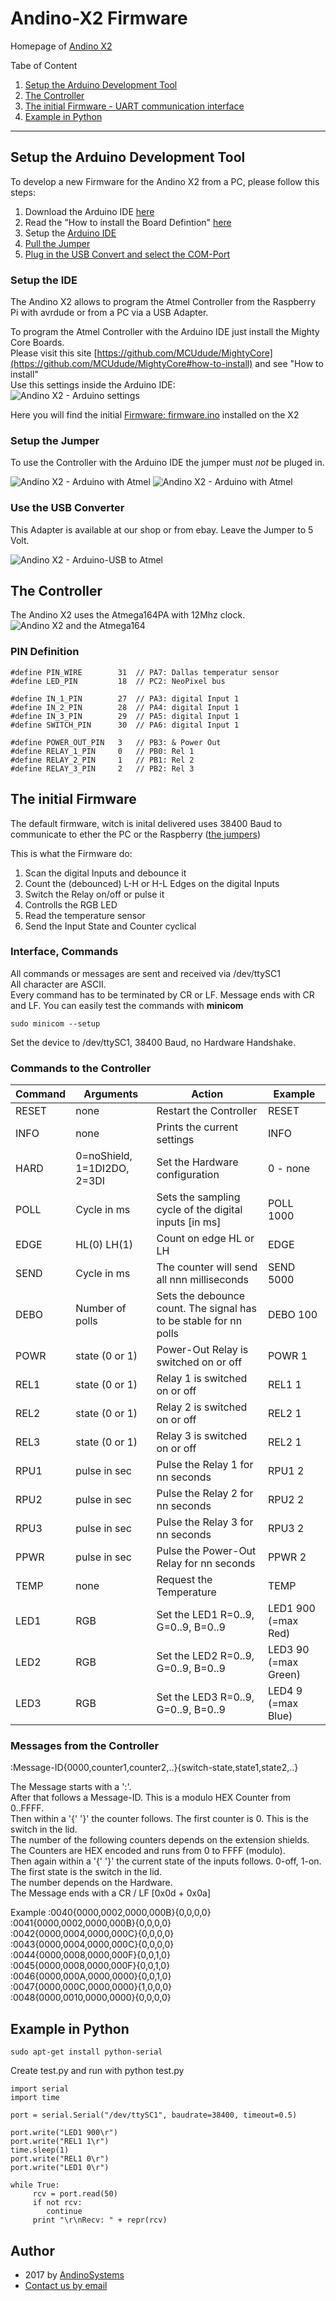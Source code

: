 # Andino-X2 Firmware

Homepage of [Andino X2](https://andino.systems/andino-x2/)

Tabe of Content   
   
1. [Setup the Arduino Development Tool](README.md#setup-the-arduino-development-tool)
2. [The Controller](README.md#the-controller)
3. [The initial Firmware - UART communication interface](README.md#the-initial-firmware)
4. [Example in Python](README.md#example-in-python)

---

## Setup the Arduino Development Tool

To develop a new Firmware for the Andino X2 from a PC, please follow this steps:

1. Download the Arduino IDE [here](https://www.arduino.cc/en/main/software)
2. Read the "How to install the Board Defintion" [here](https://github.com/MCUdude/MightyCore#how-to-install)
3. Setup the [Arduino IDE](README.md#setup-the-ide)
4. [Pull the Jumper](README.md#setup-the-jumper)
5. [Plug in the USB Convert and select the COM-Port](README.md#use-the-usb-converter)

### Setup the IDE

The Andino X2 allows to program the Atmel Controller from the Raspberry Pi with avrdude or from a PC via a USB Adapter.  

To program the Atmel Controller with the Arduino IDE just install the Mighty Core Boards.  
Please visit this site [https://github.com/MCUdude/MightyCore](https://github.com/MCUdude/MightyCore#how-to-install) and see "How to install"  
Use this settings inside the Arduino IDE:  
![Andino X2 - Arduino settings](andino-x2-arduino-ide-settings.png)  


Here you will find the initial [Firmware: firmware.ino](https://github.com/andino-systems/Andino-X2/tree/master/src/firmware/firmware.ino) installed on the X2   


### Setup the Jumper

To use the Controller with the Arduino IDE the jumper must *not* be pluged in.   
   
![Andino X2 - Arduino with Atmel](andino-x2-connection-mode.jpg)
![Andino X2 - Arduino with Atmel](andino-x2-arduino-mode.jpg)

### Use the USB Converter
This Adapter is available at our shop or from ebay. Leave the Jumper to 5 Volt.
  
![Andino X2 - Arduino-USB to Atmel](andino-x2-arduino-connector.jpg)


## The Controller

The Andino X2 uses the Atmega164PA with 12Mhz clock.
![Andino X2 and the Atmega164](ATMega164.png)

### PIN Definition

    #define PIN_WIRE  		31  // PA7: Dallas temperatur sensor
    #define LED_PIN   		18  // PC2: NeoPixel bus
    
    #define IN_1_PIN   		27	// PA3: digital Input 1
    #define IN_2_PIN   		28	// PA4: digital Input 1
    #define IN_3_PIN   		29	// PA5: digital Input 1
    #define SWITCH_PIN 		30	// PA6: digital Input 1
    
    #define POWER_OUT_PIN   3	// PB3: & Power Out
    #define RELAY_1_PIN 	0	// PB0: Rel 1
    #define RELAY_2_PIN 	1	// PB1: Rel 2
    #define RELAY_3_PIN 	2	// PB2: Rel 3
    
    

## The initial Firmware

The default firmware, witch is inital delivered uses 38400 Baud to communicate to ether the PC or the Raspberry ([the jumpers](README.md#setup-the-jumper))  

This is what the Firmware do:
   
1. Scan the digital Inputs and debounce it
2. Count the (debounced) L-H or H-L Edges on the digital Inputs
3. Switch the Relay on/off or pulse it
4. Controlls the RGB LED
5. Read the temperature sensor
6. Send the Input State and Counter cyclical


### Interface, Commands

All commands or messages are sent and received via  /dev/ttySC1  
All character are ASCII.    
Every command has to be terminated by CR or LF. Message ends with CR and LF.
You can easily test the commands with **minicom**  

    sudo minicom --setup

Set the device to /dev/ttySC1, 38400 Baud, no Hardware Handshake.

### Commands to the Controller
**Command** | Arguments | Action | Example 
--- | --- | --- | ---
RESET | none | Restart the Controller | RESET
INFO | none| Prints the current settings | INFO
HARD | 0=noShield, 1=1DI2DO, 2=3DI | Set the Hardware configuration | 0 - none
POLL | Cycle in ms | Sets the sampling cycle of the digital inputs [in ms] | POLL 1000
EDGE | HL(0) LH(1) | Count on edge HL or LH | EDGE
SEND | Cycle in ms | The counter will send all nnn milliseconds | SEND 5000
DEBO | Number of polls | Sets the debounce count. The signal has to be stable for nn polls | DEBO 100
POWR | state (0 or 1)| Power-Out Relay is switched on or off | POWR 1
REL1 | state (0 or 1)| Relay 1 is switched on or off | REL1 1
REL2 | state (0 or 1)| Relay 2 is switched on or off | REL2 1
REL3 | state (0 or 1)| Relay 3 is switched on or off | REL2 1
RPU1 | pulse in sec | Pulse the Relay 1 for nn seconds | RPU1 2
RPU2 | pulse in sec | Pulse the Relay 2 for nn seconds | RPU2 2
RPU3 | pulse in sec | Pulse the Relay 3 for nn seconds | RPU3 2
PPWR | pulse in sec | Pulse the Power-Out Relay for nn seconds | PPWR 2
TEMP | none | Request the Temperature | TEMP
LED1 | RGB | Set the LED1 R=0..9, G=0..9, B=0..9 | LED1 900 (=max Red)
LED2 | RGB | Set the LED2 R=0..9, G=0..9, B=0..9 | LED3 90 (=max Green)
LED3 | RGB | Set the LED3 R=0..9, G=0..9, B=0..9 | LED4 9 (=max Blue)

### Messages from the Controller

:Message-ID{0000,counter1,counter2,..}{switch-state,state1,state2,..}

The Message starts with a ':'.  
After that follows a Message-ID. This is a modulo HEX Counter from 0..FFFF.    
Then within a '{'  '}' the counter follows.
The first counter is 0. This is the switch in the lid.      
The number of the following counters depends on the extension shields.  
The Counters are HEX encoded and runs from 0 to FFFF (modulo).    
Then again within a '{'  '}' the current state of the inputs follows. 0-off, 1-on.  
The first state is the switch in the lid.    
The number depends on the Hardware.  
The Message ends with a CR / LF [0x0d + 0x0a]  

Example
:0040{0000,0002,0000,000B}{0,0,0,0}  
:0041{0000,0002,0000,000B}{0,0,0,0}  
:0042{0000,0004,0000,000C}{0,0,0,0}  
:0043{0000,0004,0000,000C}{0,0,0,0}  
:0044{0000,0008,0000,000F}{0,0,1,0}  
:0045{0000,0008,0000,000F}{0,0,1,0}  
:0046{0000,000A,0000,0000}{0,0,1,0}  
:0047{0000,000C,0000,0000}{1,0,0,0}  
:0048{0000,0010,0000,0000}{0,0,0,0}  

## Example in Python

    sudo apt-get install python-serial

Create test.py and run with python test.py

    import serial
    import time
    
    port = serial.Serial("/dev/ttySC1", baudrate=38400, timeout=0.5)
    
    port.write("LED1 900\r")
    port.write("REL1 1\r")
    time.sleep(1)
    port.write("REL1 0\r")
    port.write("LED1 0\r")
    
    while True:
         rcv = port.read(50)
         if not rcv:
            continue
         print "\r\nRecv: " + repr(rcv)
    

Author
-----

* 2017 by [AndinoSystems][2]
* [Contact us by email](mailto:info@andino.systems)

[1]:https://andino.systems/andino-x1/
[2]:https://github.com/andino-systems/Andino-X1
